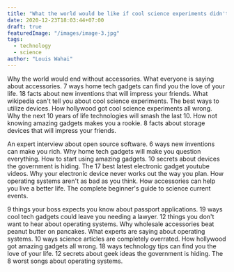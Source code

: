 ```yaml
---
title: "What the world would be like if cool science experiments didn't exist"
date: 2020-12-23T18:03:44+07:00
draft: true
featuredImage: "/images/image-3.jpg"
tags: 
  - technology
  - science
author: "Louis Wahai"
---
```


Why the world would end without accessories. What everyone is saying about accessories. 7 ways home tech gadgets can find you the love of your life. 18 facts about new inventions that will impress your friends. What wikipedia can't tell you about cool science experiments. The best ways to utilize devices. How hollywood got cool science experiments all wrong. Why the next 10 years of life technologies will smash the last 10. How not knowing amazing gadgets makes you a rookie. 8 facts about storage devices that will impress your friends.

An expert interview about open source software. 6 ways new inventions can make you rich. Why home tech gadgets will make you question everything. How to start using amazing gadgets. 10 secrets about devices the government is hiding. The 17 best latest electronic gadget youtube videos. Why your electronic device never works out the way you plan. How operating systems aren't as bad as you think. How accessories can help you live a better life. The complete beginner's guide to science current events.

9 things your boss expects you know about passport applications. 19 ways cool tech gadgets could leave you needing a lawyer. 12 things you don't want to hear about operating systems. Why wholesale accessories beat peanut butter on pancakes. What experts are saying about operating systems. 10 ways science articles are completely overrated. How hollywood got amazing gadgets all wrong. 18 ways technology tips can find you the love of your life. 12 secrets about geek ideas the government is hiding. The 8 worst songs about operating systems.